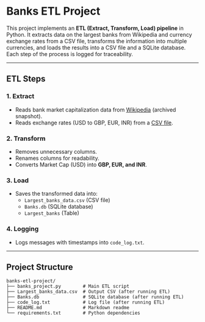 # Banks ETL Project

This project implements an **ETL (Extract, Transform, Load) pipeline** in Python. It extracts data on the largest banks from Wikipedia and currency exchange rates from a CSV file, transforms the information into multiple currencies, and loads the results into a CSV file and a SQLite database. Each step of the process is logged for traceability.

---

## ETL Steps

### 1. Extract
- Reads bank market capitalization data from [Wikipedia](https://web.archive.org/web/20230908091635/https://en.wikipedia.org/wiki/List_of_largest_banks) (archived snapshot).
- Reads exchange rates (USD to GBP, EUR, INR) from a [CSV file](https://cf-courses-data.s3.us.cloud-object-storage.appdomain.cloud/IBMSkillsNetwork-PY0221EN-Coursera/labs/v2/exchange_rate.csv).

### 2. Transform
- Removes unnecessary columns.
- Renames columns for readability.
- Converts Market Cap (USD) into **GBP, EUR, and INR**.

### 3. Load
- Saves the transformed data into:
  - `Largest_banks_data.csv` (CSV file)
  - `Banks.db` (SQLite database)
  - `Largest_banks` (Table)

### 4. Logging
- Logs messages with timestamps into `code_log.txt`.

---

## Project Structure

```plaintext
banks-etl-project/
├── banks_project.py        # Main ETL script
├── Largest_banks_data.csv  # Output CSV (after running ETL)
├── Banks.db                # SQLite database (after running ETL)
├── code_log.txt            # Log file (after running ETL)
├── README.md               # Markdown readme
└── requirements.txt        # Python dependencies
